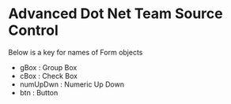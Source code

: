 # Advanced Dot Net Team Source Control
Below is a key for names of Form objects
- gBox     : Group Box
- cBox     : Check Box
- numUpDwn : Numeric Up Down
- btn      : Button
